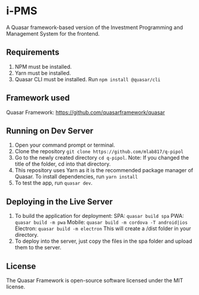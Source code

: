 # i-PMS
 A Quasar framework-based version of the Investment Programming and Management System for the frontend.
 
## Requirements
 
1. NPM must be installed.
2. Yarn must be installed.
3. Quasar CLI must be installed. Run `npm install @quasar/cli`

## Framework used

Quasar Framework: https://github.com/quasarframework/quasar

## Running on Dev Server

1. Open your command prompt or terminal.
2. Clone the repository `git clone https://github.com/mlab817/q-pipol`
3. Go to the newly created directory `cd q-pipol`. Note: If you changed the title of the folder, cd into that directory.
4. This repository uses Yarn as it is the recommended package manager of Quasar. To install dependencies, run `yarn install`
5. To test the app, run `quasar dev`.

## Deploying in the Live Server
1. To build the application for deployment: 
   SPA:       `quasar build spa`
   PWA:       `quasar build -m pwa`
   Mobile:    `quasar build -m cordova -T android|ios`
   Electron:  `quasar build -m electron`
   This will create a /dist folder in your directory.
2. To deploy into the server, just copy the files in the spa folder and upload them to the server.

## License

The Quasar Framework is open-source software licensed under the MIT license.
